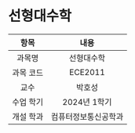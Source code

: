 # 선형대수학
| 항목 | 내용 |
| :-: | :-: |
| 과목명 | 선형대수학 |
| 과목 코드 | ECE2011 |
| 교수 | 박호성 |
| 수업 학기 | 2024년 1학기 |
| 개설 학과 | 컴퓨터정보통신공학과 |

